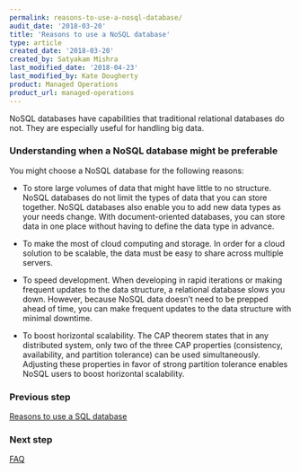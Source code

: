 ```yaml
---
permalink: reasons-to-use-a-nosql-database/
audit_date: '2018-03-20'
title: 'Reasons to use a NoSQL database'
type: article
created_date: '2018-03-20'
created_by: Satyakam Mishra
last_modified_date: '2018-04-23'
last_modified_by: Kate Dougherty
product: Managed Operations
product_url: managed-operations
---
```


NoSQL databases have capabilities that traditional relational databases do not. They are especially useful for handling big data.

### Understanding when a NoSQL database might be preferable

You might choose a NoSQL database for the following reasons: 

- To store large volumes of data that might have little to no structure. NoSQL
  databases do not limit the types of data that you can store together. NoSQL
  databases also enable you to add new data types as your needs change. With
  document-oriented databases, you can store data in one place without having
  to define the data type in advance.

- To make the most of cloud computing and storage. In order for a cloud
  solution to be scalable, the data must be easy to share across multiple
  servers.

- To speed development. When developing in rapid iterations or making
  frequent updates to the data structure, a relational database slows you down.
  However, because NoSQL data doesn’t need to be prepped ahead of time, you
  can make frequent updates to the data structure with minimal downtime.

- To boost horizontal scalability. The CAP theorem states that in any
  distributed system, only two of the three CAP properties (consistency,
  availability, and partition tolerance) can be used simultaneously. Adjusting
  these properties in favor of strong partition tolerance enables NoSQL users
  to boost horizontal scalability.

### Previous step

[Reasons to use a SQL database](/how-to/reasons-to-use-a-sql-database)

### Next step

[FAQ](/how-to/intro-to-databases-faq)
